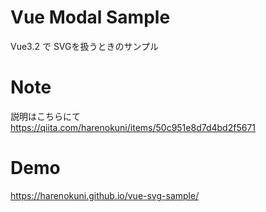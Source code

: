 # Vue Modal Sample

Vue3.2 で SVGを扱うときのサンプル

# Note

説明はこちらにて  
https://qiita.com/harenokuni/items/50c951e8d7d4bd2f5671

# Demo

https://harenokuni.github.io/vue-svg-sample/
